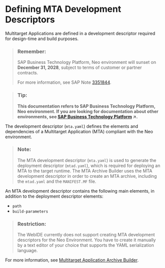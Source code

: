 <!-- loio379278db43c1460e8bad881fa28c810b -->

# Defining MTA Development Descriptors

Multitarget Applications are defined in a development descriptor required for design-time and build purposes.

> ### Remember:  
> SAP Business Technology Platform, Neo environment will sunset on **December 31, 2028**, subject to terms of customer or partner contracts.
> 
> For more information, see SAP Note [3351844](https://me.sap.com/notes/3351844).

> ### Tip:  
> **This documentation refers to SAP Business Technology Platform, Neo environment. If you are looking for documentation about other environments, see [SAP Business Technology Platform](https://help.sap.com/viewer/65de2977205c403bbc107264b8eccf4b/Cloud/en-US/6a2c1ab5a31b4ed9a2ce17a5329e1dd8.html "SAP Business Technology Platform (SAP BTP) is an integrated offering comprised of four technology portfolios: database and data management, application development and integration, analytics, and intelligent technologies. The platform offers users the ability to turn data into business value, compose end-to-end business processes, and build and extend SAP applications quickly.") :arrow_upper_right:.**

The development descriptor \(`mta.yaml`\) defines the elements and dependencies of a Multitarget Application \(MTA\) compliant with the Neo environment.

> ### Note:  
> The MTA development descriptor \(`mta.yaml`\) is used to generate the deployment descriptor \(`mtad.yaml`\), which is required for deploying an MTA to the target runtime. The MTA Archive Builder uses the MTA development descriptor in order to create an MTA archive, including the `mtad.yaml` and the `MANIFEST.MF` file.

An MTA development descriptor contains the following main elements, in addition to the deployment descriptor elements:

-   `path`
-   `build-parameters`

> ### Restriction:  
> The WebIDE currently does not support creating MTA development descriptors for the Neo Environment. You have to create it manually by a text editor of your choice that supports the YAML serialization language.

For more information, see [Multitarget Application Archive Builder](https://help.sap.com/viewer/58746c584026430a890170ac4d87d03b/Cloud/en-US/ba7dd5a47b7a4858a652d15f9673c28d.html).

